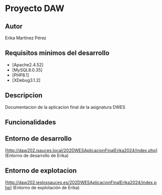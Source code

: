 # Proyecto DAW
## Autor
Erika Martínez Pérez
## Requisitos minimos del desarrollo
- [Apache2.4.52]
- [MySQL8.0.35]
- [PHP8.1]
- [XDebug3.1.2]
## Descripcion
Documentacion de la aplicacion final de la asignatura DWES
## Funcionalidades
## Entorno de desarrollo
[http://daw202.isauces.local/202DWESAplicacionFinalErika2024/index.php]
(Entorno de desarrollo de Erika)
## Entorno de explotacion
[http://daw202.ieslossauces.es/202DWESAplicacionFinalErika2024/index.php]
(Entorno de explotación de Erika)